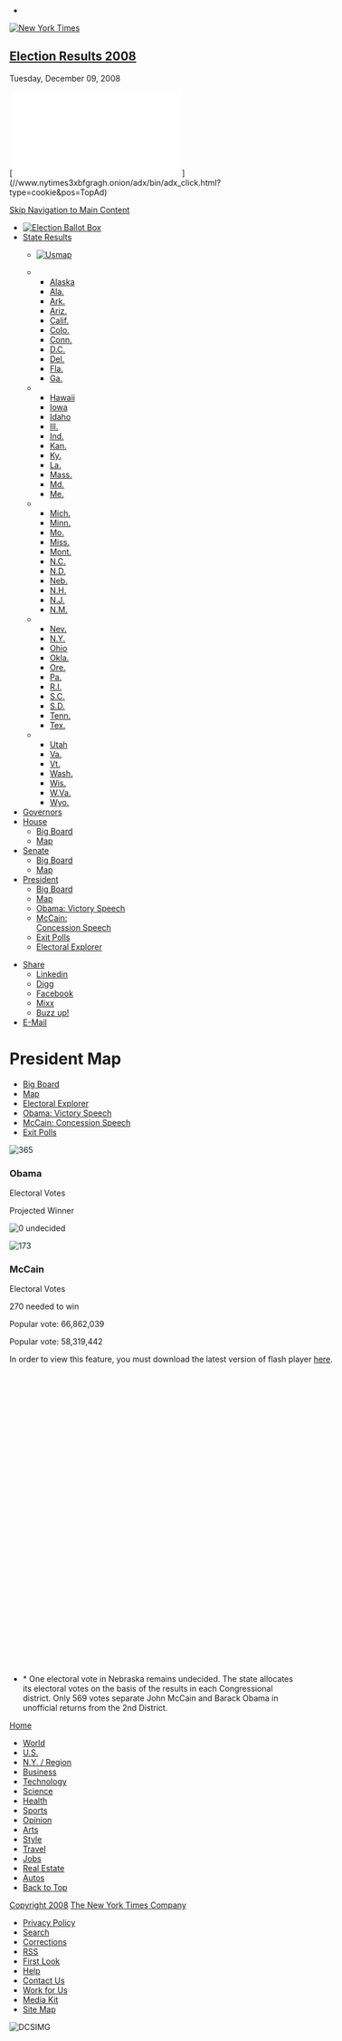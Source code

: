 <div id="nytint-page">

<div id="login">

  - 

</div>

<div class="nytint">

<div id="nytint-masthead">

<div id="Middle1C">

</div>

[![New York
Times](https://static01.graylady3jvrrxbe.onion/images/misc/nytlogo153x23.gif
"New York Times")](//www.nytimes3xbfgragh.onion)

## [Election Results 2008](votes.html)

<span class="date">Tuesday, December 09,
2008</span>

</div>

<div id="adxLeaderboard">

<div class="nytint-ad">

[![](//www.nytimes3xbfgragh.onion/adx/bin/adx_remote.html?type=noscript&page=www.stg.nytimes3xbfgragh.onion/elections/2008/results/index.html&posall=Top5,TopAd,Position1,Middle1C,ADX_CLIENTSIDE,Inv1,Inv2,Inv3,Bottom7,Bottom8,Bottom9,Inv1,Inv2,Inv3&pos=TopAd&query=qstring&keywords=?)](//www.nytimes3xbfgragh.onion/adx/bin/adx_click.html?type=cookie&pos=TopAd)

</div>

</div>

[Skip Navigation to Main
Content](#nytint-anchor-mainContent "Skip to Main Content")

  - <span id="nytint-er">[![Election Ballot
    Box](https://static01.graylady3jvrrxbe.onion/packages/images/elections/2008/results/img/ballot.gif
    "Presidential Election Results Map")](map.html)</span>
  - <span id="nytint-fullresults">[State
        Results](#)</span>
      - <span id="nytint-map">[![Usmap](https://static01.graylady3jvrrxbe.onion/packages/images/elections/2008/results/img/usmap.gif)](//www.adobe.com/shockwave/download/download.cgi?P1_Prod_Version=ShockwaveFlash)</span>
    
      -   - [Alaska](../states/alaska.html)
          - [Ala.](../states/alabama.html)
          - [Ark.](../states/arkansas.html)
          - [Ariz.](../states/arizona.html)
          - [Calif.](../states/california.html)
          - [Colo.](../states/colorado.html)
          - [Conn.](../states/connecticut.html)
          - [D.C.](../states/district-of-columbia.html)
          - [Del.](../states/delaware.html)
          - [Fla.](../states/florida.html)
          - [Ga.](../states/georgia.html)
    
      -   - [Hawaii](../states/hawaii.html)
          - [Iowa](../states/iowa.html)
          - [Idaho](../states/idaho.html)
          - [Ill.](../states/illinois.html)
          - [Ind.](../states/indiana.html)
          - [Kan.](../states/kansas.html)
          - [Ky.](../states/kentucky.html)
          - [La.](../states/louisiana.html)
          - [Mass.](../states/massachusetts.html)
          - [Md.](../states/maryland.html)
          - [Me.](../states/maine.html)
    
      -   - [Mich.](../states/michigan.html)
          - [Minn.](../states/minnesota.html)
          - [Mo.](../states/missouri.html)
          - [Miss.](../states/mississippi.html)
          - [Mont.](../states/montana.html)
          - [N.C.](../states/north-carolina.html)
          - [N.D.](../states/north-dakota.html)
          - [Neb.](../states/nebraska.html)
          - [N.H.](../states/new-hampshire.html)
          - [N.J.](../states/new-jersey.html)
          - [N.M.](../states/new-mexico.html)
    
      -   - [Nev.](../states/nevada.html)
          - [N.Y.](../states/new-york.html)
          - [Ohio](../states/ohio.html)
          - [Okla.](../states/oklahoma.html)
          - [Ore.](../states/oregon.html)
          - [Pa.](../states/pennsylvania.html)
          - [R.I.](../states/rhode-island.html)
          - [S.C.](../states/south-carolina.html)
          - [S.D.](../states/south-dakota.html)
          - [Tenn.](../states/tennessee.html)
          - [Tex.](../states/texas.html)
    
      -   - [Utah](../states/utah.html)
          - [Va.](../states/virginia.html)
          - [Vt.](../states/vermont.html)
          - [Wash.](../states/washington.html)
          - [Wis.](../states/wisconsin.html)
          - [W.Va.](../states/west-virginia.html)
          - [Wyo.](../states/wyoming.html)
  - <span id="nytint-governers">[Governors](../governor/votes.html)</span>
  - <span id="nytint-house">[House](../house/votes.html)</span>
      - [Big Board](../house/votes.html)
      - [Map](../house/map.html)
  - <span id="nytint-senate">[Senate](../senate/votes.html)</span>
      - [Big Board](../senate/votes.html)
      - [Map](../senate/map.html)
  - <span id="nytint-president">[President](votes.html)</span>
      - [Big Board](votes.html)
      - [Map](map.html)
      - [Obama: Victory Speech](speeches/obama-victory-speech.html)
      - [McCain:  
        Concession Speech](speeches/mccain-concession-speech.html)
      - [Exit Polls](exit-polls.html)
      - [Electoral
    Explorer](explorer.html)

<div id="nytint-content-header" class="clearfix">

  - <span id="sharetools">[Share](//www.nytimes3xbfgragh.onion/gst/mostpopular.html)</span>
      - [Linkedin](//www.linkedin.com)
      - [Digg](//digg.com/search?section=all&s=nytimes)
      - [Facebook](//www.facebookcorewwwi.onion/nytimes)
      - [Mixx](//www.mixx.com)
      - [Buzz
    up\!](//buzz.yahoo.com)
  - <span id="emailtools">[E-Mail](//www.nytimes3xbfgragh.onion/gst/mostemailed.html)</span>

# President Map

  - [Big Board](votes.html)
  - [Map](map.html)
  - [Electoral Explorer](explorer.html)
  - [Obama: Victory Speech](speeches/obama-victory-speech.html)
  - [McCain: Concession Speech](speeches/mccain-concession-speech.html)
  - [Exit
Polls](exit-polls.html)

</div>

<span id="nytint-anchor-mainContent"></span>

<div id="nytint-content" class="nytint-full">

<div class="resultsTable">

<div id="electoralScalePresident" class="electoralScale">

<div class="labels">

<div id="electoralScalePresident_democratLabel" class="label democrat">

<div class="labelWrapper">

![365](https://static01.graylady3jvrrxbe.onion/packages/images/elections/2008/numbers/scaler/B_56_365.gif)

</div>

<div class="labelWrapper">

### Obama

<div class="subtitle">

Electoral Votes

</div>

<div class="subSubtitle">

Projected
Winner

</div>

</div>

</div>

<div id="electoralScalePresident_undecided" class="middle" style="left: 0%; width: 100%;">

![0](https://static01.graylady3jvrrxbe.onion/packages/images/elections/2008/numbers/scaler/G_36_0.gif)
<span>undecided</span>

</div>

<div id="electoralScalePresident_republicanLabel" class="label republican">

<div class="labelWrapper">

![173](https://static01.graylady3jvrrxbe.onion/packages/images/elections/2008/numbers/scaler/R_56_173.gif)

</div>

<div class="labelWrapper">

### McCain

<div class="subtitle">

Electoral
Votes

</div>

<div class="subSubtitle">

</div>

</div>

</div>

</div>

<div class="scale">

<span id="electoralScalePresident_democratCall" class="leftBar d_strong" title="Democrat, 365" style="left:0; width: 67.8438661710037%;"></span>
<span id="electoralScalePresident_independentCall" class="leftBar i_strong" title="Independent, 0" style="left: 67.8438661710037%; width: 0.0%;"></span>
<span id="electoralScalePresident_democratLead" class="leftBar d_lt2" title="Democrat Lead" style="width: 0; left: 67.8438661710037%;"></span>
<span class="undecidedMarker"><span class="tick"></span>270 needed to
win</span>
<span id="electoralScalePresident_republicanLead" class="rightBar r_lt2" title="Republican Lead" style="width: 0; right: 32.1561338289963%;"></span>
<span id="electoralScalePresident_republicanCall" class="rightBar r_strong" title="Republican, 173" style="right: 0; width: 32.1561338289963%"></span>

</div>

<div class="labels small">

<div class="label democrat">

Popular vote: 66,862,039

</div>

<div class="label republican">

Popular vote:
58,319,442

</div>

</div>

</div>

<div id="embed_map" class="nytint-flashEmbed" style="width:950px;height:550px;" style="visibility:hidden;">

In order to view this feature, you must download the latest version of
flash player
[here](//www.adobe.com/shockwave/download/download.cgi?P1_Prod_Version=ShockwaveFlash).

</div>

  - \* One electoral vote in Nebraska remains undecided. The state
    allocates its electoral votes on the basis of the results in each
    Congressional district. Only 569 votes separate John McCain and
    Barack Obama in unofficial returns from the 2nd District.

</div>

</div>

<div id="footer">

<div class="footerRow">

[Home](//www.nytimes3xbfgragh.onion)

  - [World](//www.nytimes3xbfgragh.onion/pages/world/index.html)
  - [U.S.](//www.nytimes3xbfgragh.onion/pages/national/index.html)
  - [N.Y. /
    Region](//www.nytimes3xbfgragh.onion/pages/nyregion/index.html)
  - [Business](//www.nytimes3xbfgragh.onion/pages/business/index.html)
  - [Technology](//tech.nytimes3xbfgragh.onion/pages/technology/index.html)
  - [Science](//www.nytimes3xbfgragh.onion/pages/science/index.html)
  - [Health](//www.nytimes3xbfgragh.onion/pages/health/index.html)
  - [Sports](//www.nytimes3xbfgragh.onion/pages/sports/index.html)
  - [Opinion](//www.nytimes3xbfgragh.onion/pages/opinion/index.html)
  - [Arts](//www.nytimes3xbfgragh.onion/pages/arts/index.html)
  - [Style](//www.nytimes3xbfgragh.onion/pages/style/index.html)
  - [Travel](//travel.nytimes3xbfgragh.onion)
  - [Jobs](//jobmarket.nytimes3xbfgragh.onion/pages/jobs/index.html)
  - [Real
    Estate](//www.nytimes3xbfgragh.onion/pages/realestate/index.html)
  - [Autos](//www.nytimes3xbfgragh.onion/pages/automobiles/index.html)
  - [Back to Top](#top)

</div>

[Copyright
2008](//www.nytimes3xbfgragh.onion/ref/membercenter/help/copyright.html)
[The New York Times Company](//www.nytco.com/)

  - [Privacy Policy](//www.nytimes3xbfgragh.onion/privacy)
  - [Search](//www.nytimes3xbfgragh.onion/search)
  - [Corrections](//www.nytimes3xbfgragh.onion/corrections.html)
  - [RSS](//www.nytimes3xbfgragh.onion/rss)
  - [First Look](//firstlook.nytimes3xbfgragh.onion)
  - [Help](//www.nytimes3xbfgragh.onion/membercenter/sitehelp.html)
  - [Contact
    Us](//www.nytimes3xbfgragh.onion/ref/membercenter/help/infoservdirectory.html)
  - [Work for Us](//www.nytco.com/career.html)
  - [Media Kit](//www.nytimes.whsites.net/mediakit/)
  - [Site
Map](//spiderbites.nytimes3xbfgragh.onion/)

</div>

</div>

</div>

<div>

![DCSIMG](//wt.o.nytimes3xbfgragh.onion/dcsa23rmv10000wowiejpwx86_4v7j/njs.gif?dcsuri=/nojavascript&WT.js=No&WT.tv=1.0.7)

</div>
